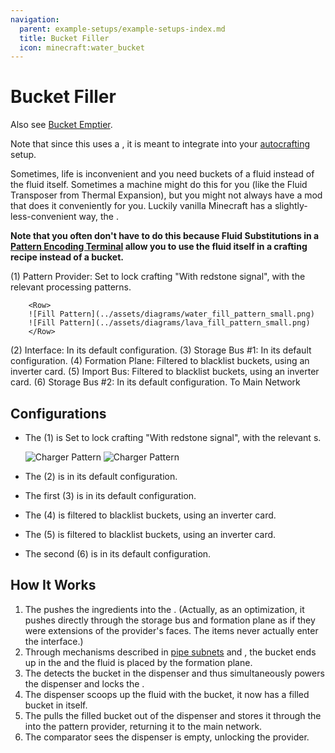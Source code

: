 ```yaml
---
navigation:
  parent: example-setups/example-setups-index.md
  title: Bucket Filler
  icon: minecraft:water_bucket
---
```


# Bucket Filler

Also see [Bucket Emptier](bucket-emptier.md).

Note that since this uses a <ItemLink id="pattern_provider" />, it is meant to integrate into your [autocrafting](../ae2-mechanics/autocrafting.md)
setup.

Sometimes, life is inconvenient and you need buckets of a fluid instead of the fluid itself. Sometimes a machine might do this for you
(like the Fluid Transposer from Thermal Expansion), but you might not always have a mod that does it conveniently for you. Luckily
vanilla Minecraft has a slightly-less-convenient way, the <ItemLink id="minecraft:dispenser" />.

**Note that you often don't have to do this because Fluid Substitutions in a
[Pattern Encoding Terminal](../items-blocks-machines/terminals.md#термінал-кодування-шаблонів) allow you to use the fluid itself in
a crafting recipe instead of a bucket.**

<GameScene zoom="6" interactive={true}>
  <ImportStructure src="../assets/assemblies/bucket_filler.snbt" />

<BoxAnnotation color="#dddddd" min="2 1 0" max="3 2 1">
        (1) Pattern Provider: Set to lock crafting "With redstone signal", with the relevant processing patterns.

        <Row>
        ![Fill Pattern](../assets/diagrams/water_fill_pattern_small.png)
        ![Fill Pattern](../assets/diagrams/lava_fill_pattern_small.png)
        </Row>
  </BoxAnnotation>

<BoxAnnotation color="#dddddd" min="3 1.1 0.1" max="3.2 1.9 0.9">
        (2) Interface: In its default configuration.
  </BoxAnnotation>

<BoxAnnotation color="#dddddd" min="3.1 1.1 0.8" max="3.9 1.9 1">
        (3) Storage Bus #1: In its default configuration.
  </BoxAnnotation>

<BoxAnnotation color="#dddddd" min="4.05 1.05 0.8" max="4.95 1.95 1">
        (4) Formation Plane: Filtered to blacklist buckets, using an inverter card.
        <Row><ItemImage id="minecraft:bucket" scale="2" /><ItemImage id="inverter_card" scale="2" /></Row>
  </BoxAnnotation>

<BoxAnnotation color="#dddddd" min="3.2 2 1.2" max="3.8 2.2 1.8">
        (5) Import Bus: Filtered to blacklist buckets, using an inverter card.
        <Row><ItemImage id="minecraft:bucket" scale="2" /><ItemImage id="inverter_card" scale="2" /></Row>
  </BoxAnnotation>

<BoxAnnotation color="#dddddd" min="2.1 2 0.1" max="2.9 2.2 0.9">
        (6) Storage Bus #2: In its default configuration.
  </BoxAnnotation>

<DiamondAnnotation pos="0 1.5 0.5" color="#00ff00">
        To Main Network
    </DiamondAnnotation>

  <IsometricCamera yaw="225" pitch="45" />
</GameScene>

## Configurations

* The <ItemLink id="pattern_provider" /> (1) is Set to lock crafting "With redstone signal", with the relevant <ItemLink id="processing_pattern" />s.
  
    ![Charger Pattern](../assets/diagrams/water_fill_pattern.png)
    ![Charger Pattern](../assets/diagrams/lava_fill_pattern.png)

* The <ItemLink id="interface" /> (2) is in its default configuration.
* The first <ItemLink id="storage_bus" /> (3) is in its default configuration.
* The <ItemLink id="formation_plane" /> (4) is filtered to blacklist buckets, using an inverter card.
  <Row><ItemImage id="minecraft:bucket" scale="2" /><ItemImage id="inverter_card" scale="2" /></Row>
* The <ItemLink id="import_bus" /> (5) is filtered to blacklist buckets, using an inverter card.
  <Row><ItemImage id="minecraft:bucket" scale="2" /><ItemImage id="inverter_card" scale="2" /></Row>
* The second <ItemLink id="storage_bus" /> (6) is in its default configuration.

## How It Works

1. The <ItemLink id="pattern_provider" /> pushes the ingredients into the <ItemLink id="interface" />.
   (Actually, as an optimization, it pushes directly through the storage bus and formation plane as if they were extensions of the provider's faces. The items never actually enter the interface.)
2. Through mechanisms described in [pipe subnets](pipe-subnet.md#постачання-інгредієнтів-у-декілька-місць) and <ItemLink id="formation_plane" />,
   the bucket ends up in the <ItemLink id="minecraft:dispenser" /> and the fluid is placed by the formation plane.
3. The <ItemLink id="minecraft:comparator" /> detects the bucket in the dispenser and thus simultaneously powers the dispenser and locks
   the <ItemLink id="pattern_provider" />.
4. The dispenser scoops up the fluid with the bucket, it now has a filled bucket in itself.
5. The <ItemLink id="import_bus" /> pulls the filled bucket out of the dispenser and stores it through the
   <ItemLink id="storage_bus" /> into the pattern provider, returning it to the main network.
6. The comparator sees the dispenser is empty, unlocking the provider.
